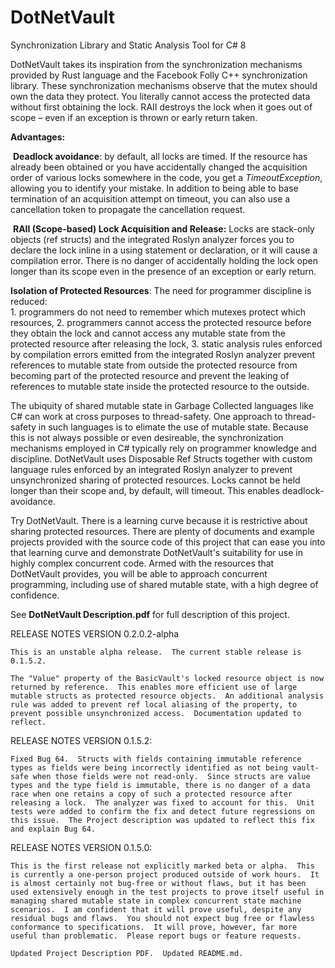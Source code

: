 # DotNetVault
Synchronization Library and Static Analysis Tool for C# 8

DotNetVault takes its inspiration from the synchronization mechanisms provided by Rust language and the Facebook Folly C++ synchronization library. These synchronization mechanisms observe that the mutex should own the data they protect. You literally cannot access the protected data without first obtaining the lock. RAII destroys the lock when it goes out of scope – even if an exception is thrown or early return taken.

**Advantages:**

​	**Deadlock avoidance**: by default, all locks are timed.  If the resource has already been obtained or you have accidentally changed the acquisition order of various locks somewhere in the code, you get a *TimeoutException*, allowing you to identify your mistake.  In addition to being able to base termination of an acquisition attempt on timeout, you can also use a cancellation token to propagate the cancellation request.

​    **RAII (Scope-based) Lock Acquisition and Release:**  Locks are stack-only objects (ref structs) and the integrated Roslyn analyzer forces you to declare the lock inline in a using statement or declaration, or it will cause a compilation error.  There is no danger of accidentally holding the lock open longer than its scope even in the presence of an exception or early return.

   **Isolation of Protected Resources**:  The need for programmer discipline is reduced:	
    1. programmers do not need to remember which mutexes protect which resources,
    2. programmers cannot access the protected resource before they obtain the lock and cannot access any mutable state from the protected resource after releasing the lock,
    3. static analysis rules enforced by compilation errors emitted from the integrated Roslyn analyzer prevent references to mutable state from outside the protected resource from becoming part of the protected resource and prevent the leaking of references to mutable state inside the protected resource to the outside.

The ubiquity of shared mutable state in Garbage Collected languages like C# can work at cross purposes to thread-safety.  One approach to thread-safety in such languages is to elimate the use of mutable state.  Because this is not always possible or even desireable, the synchronization mechanisms employed in C# typically rely on programmer knowledge and discipline.  DotNetVault uses Disposable Ref Structs together with custom language rules enforced by an integrated Roslyn analyzer to prevent unsynchronized sharing of protected resources.  Locks cannot be held longer than their scope and, by default, will timeout.  This enables deadlock-avoidance.

Try DotNetVault. There is a learning curve because it is restrictive about sharing protected resources.  There are plenty of documents and example projects provided with the source code of this project that can ease you into that learning curve and demonstrate DotNetVault's suitability for use in highly complex concurrent code.  Armed with the resources that DotNetVault provides, you will be able to approach concurrent programming, including use of shared mutable state, with a high degree of confidence.

See **DotNetVault Description.pdf** for full description of this project.

RELEASE NOTES VERSION 0.2.0.2-alpha

    This is an unstable alpha release.  The current stable release is 0.1.5.2.  

    The "Value" property of the BasicVault's locked resource object is now returned by reference.  This enables more efficient use of large mutable structs as protected resource objects.  An additional analysis rule was added to prevent ref local aliasing of the property, to prevent possible unsynchronized access.  Documentation updated to reflect.

RELEASE NOTES VERSION 0.1.5.2:

    Fixed Bug 64.  Structs with fields containing immutable reference types as fields were being incorrectly identified as not being vault-safe when those fields were not read-only.  Since structs are value types and the type field is immutable, there is no danger of a data race when one retains a copy of such a protected resource after releasing a lock.  The analyzer was fixed to account for this.  Unit tests were added to confirm the fix and detect future regressions on this issue.  The Project description was updated to reflect this fix and explain Bug 64.

RELEASE NOTES VERSION 0.1.5.0:

    This is the first release not explicitly marked beta or alpha.  This is currently a one-person project produced outside of work hours.  It is almost certainly not bug-free or without flaws, but it has been used extensively enough in the test projects to prove itself useful in managing shared mutable state in complex concurrent state machine scenarios.  I am confident that it will prove useful, despite any residual bugs and flaws.  You should not expect bug free or flawless conformance to specifications.  It will prove, however, far more useful than problematic.  Please report bugs or feature requests.

    Updated Project Description PDF.  Updated README.md.
